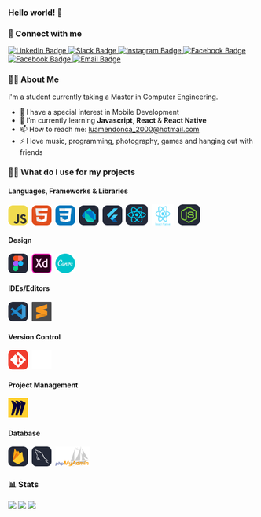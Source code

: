 <!-- LINK TO PROFILES https://github.com/durgeshsamariya/awesome-github-profile-readme-templates -->

<!-- LINK TO BUTTONS_1 https://dev.to/envoy_/150-badges-for-github-pnk?msclkid=6d81ccf1aeee11ec86763850e8306c32 -->

<!-- LINK TO BUTTONS_2 https://github.com/devicons/devicon/tree/master/icons -->

<!-- LINK TO BUTTONS_3 https://github.com/tandpfun/skill-icons/tree/main/icons -->

<!-- LINK TO EMOJIS https://github.com/ikatyang/emoji-cheat-sheet/blob/master/README.md?msclkid=6b85705daf3e11ecac4572c7f8e81b0d#animals--nature -->

### Hello world! 👋

<h3> 🤝 Connect with me</h3>
<a href="https://www.linkedin.com/in/luanamendonca21">
  <img src="https://img.shields.io/badge/LinkedIn-2554da?style=for-the-badge&logo=linkedin&logoColor=white" alt="LinkedIn Badge"/>
</a>
<a href="https://slack.com/app_redirect?channel=U02H9918P2A">
  <img src="https://img.shields.io/badge/Slack-4A154B?style=for-the-badge&logo=slack&logoColor=white" alt="Slack Badge"/>
</a>
<a href="https://instagram.com/luamendonca21">
  <img src="https://img.shields.io/badge/Instagram-E4405F?style=for-the-badge&logo=instagram&logoColor=white" alt="Instagram Badge"/>
</a>
<a href="https://www.facebook.com/LuanaMendonca00">
  <img src="https://img.shields.io/badge/Facebook-1877F2?style=for-the-badge&logo=facebook&logoColor=white" alt="Facebook Badge"/>
</a>
<a href="https://open.spotify.com/user/11153684721?si=40e260d1e9cc44d3">
  <img src="https://img.shields.io/badge/Spotify-1ED760?&style=for-the-badge&logo=spotify&logoColor=white" alt="Facebook Badge"/>
</a>
<a href="mailto:luamendonca_2000@hotmail.com">
  <img src="https://img.shields.io/badge/Email-D14836?style=for-the-badge&logo=gmail&logoColor=white" alt="Email Badge"/>
</a>

  ### :woman_technologist: About Me

  I'm a student currently taking a Master in Computer Engineering.<br>
  - 👀 I have a special interest in Mobile Development<br>
  - 🌱 I’m currently learning <b>Javascript</b>, <b>React</b> & <b>React Native</b><br>
  - 📫 How to reach me: luamendonca_2000@hotmail.com<br>
  - ⚡ I love music, programming, photography, games and hanging out with friends
  
  ### 👩‍🔧 What do I use for my projects

<h4>Languages, Frameworks & Libraries</h4>

<div>
  <img src="https://github.com/tandpfun/skill-icons/blob/main/icons/JavaScript.svg" title="JavaScript" alt="JavaScript" width="40" height="40"/>&nbsp;
  <img src="https://github.com/tandpfun/skill-icons/blob/main/icons/HTML.svg" title="HTML5" alt="HTML" width="40" height="40"/>&nbsp;
  <img src="https://github.com/tandpfun/skill-icons/blob/main/icons/CSS.svg" title="CSS3" alt="CSS" width="40" height="40"/>&nbsp;
  <img src="https://github.com/tandpfun/skill-icons/blob/main/icons/Dart-Dark.svg" title="Dart" alt="Dart" width="40" height="40"/>&nbsp;
  <img src="https://github.com/tandpfun/skill-icons/blob/main/icons/Flutter-Dark.svg" title="Flutter" alt="Flutter" width="40" height="40"/>&nbsp;
  <img src="https://github.com/tandpfun/skill-icons/blob/main/icons/React-Dark.svg" title="React" alt="React" width="45" height="42"/>&nbsp;
  <img src="https://github.com/luamendonca21/luamendonca21/blob/main/assets/react-native-seeklogo.com.svg" title="ReactNative" alt="ReactNative" width="45" height="42"/>&nbsp;
  <img src="https://github.com/tandpfun/skill-icons/blob/main/icons/NodeJS-Dark.svg" title="Nodejs" alt="Nodejs" width="45" height="42"/>&nbsp;  
</div>

<h4>Design</h4>

<div>
  <img src="https://github.com/tandpfun/skill-icons/blob/main/icons/Figma-Dark.svg" title="Figma" alt="Figma" width="40" height="40"/>&nbsp;
  <img src="https://github.com/luamendonca21/luamendonca21/blob/main/assets/adobe-xd-seeklogo.com.svg" title="XD" **alt="XD" width="40" height="40"/>&nbsp;
  <img src="https://github.com/devicons/devicon/blob/master/icons/canva/canva-original.svg" title="Canva" **alt="Canva" width="40" height="40"/>&nbsp;
</div>

<h4>IDEs/Editors</h4>

<div>
  <img src="https://github.com/tandpfun/skill-icons/blob/main/icons/VSCode-Dark.svg" title="VScode" alt="VScode" width="40" height="40"/>&nbsp;
  <img src="https://github.com/luamendonca21/luamendonca21/blob/main/assets/sublime-text-seeklogo.com.svg" title="SublimeText" alt="SublimeText" width="40" height="40"/>&nbsp;
</div>

<h4>Version Control</h4>

<div>
    <img src="https://github.com/tandpfun/skill-icons/blob/main/icons/Git.svg" title="Git" **alt="Git" width="40" height="40"/>&nbsp;
    <img src="https://raw.githubusercontent.com/Delta456/Delta456/master/img/github.png" title="Github" **alt="Github" width="40" height="40"/>&nbsp;
</div>

<h4>Project Management</h4>

<div>
    <img src="https://github.com/luamendonca21/luamendonca21/blob/main/assets/miro-seeklogo.com.svg" title="Miro" **alt="Miro" width="40" height="40"/>&nbsp;
</div>

<h4>Database</h4>

<div>
      <img src="https://github.com/tandpfun/skill-icons/blob/main/icons/Firebase-Dark.svg" title="Firebase"  alt="Firebase" width="40" height="40"/>&nbsp;
    <img src="https://github.com/tandpfun/skill-icons/blob/main/icons/MySQL-Dark.svg" title="MySQL"  alt="MySQL" width="40" height="40"/>&nbsp;
    <img src="https://github.com/luamendonca21/luamendonca21/blob/main/assets/phpmyadmin-seeklogo.com.svg" title="phpMyAdmin" alt="phpMyAdmin" width="70" height="40"/>&nbsp;
</div>

### 📊 Stats
<div>
  <a title="GitHub Stats">
    <img height=175 align="center" src="https://github-readme-stats.vercel.app/api/top-langs?username=luamendonca21&show_icons=true&locale=en&layout=compact&theme=algolia">
  <a title="GitHub Stats">
    <img height=175 align="center" src="https://github-readme-streak-stats.herokuapp.com/?user=luamendonca21&theme=algolia">
  <a title = "Github Stats">
    <img height=175 align="center" src="https://github-readme-stats.vercel.app/api?username=luamendonca21&show_icons=true&theme=algolia">
</div>
